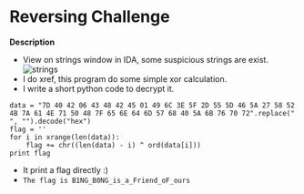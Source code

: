 # Reversing Challenge
**Description**
- View on strings window in IDA, some suspicious strings are exist.
![strings](https://github.com/vngkv123/CTF/blob/master/ctf_in_2015/inc0gnito/insideout/%E1%84%89%E1%85%B3%E1%84%8F%E1%85%B3%E1%84%85%E1%85%B5%E1%86%AB%E1%84%89%E1%85%A3%E1%86%BA%202018-01-25%20%E1%84%8B%E1%85%A9%E1%84%92%E1%85%AE%201.49.07.png)
- I do xref, this program do some simple xor calculation.
- I write a short python code to decrypt it.
```
data = "7D 40 42 06 43 48 42 45 01 49 6C 3E 5F 2D 55 5D 46 5A 27 58 52 4B 7A 61 4E 71 50 48 7F 65 6E 64 6D 57 68 40 5A 6B 76 70 72".replace(" ", "").decode("hex")
flag = ''
for i in xrange(len(data)):
    flag += chr((len(data) - i) ^ ord(data[i]))
print flag
```
- It print a flag directly :)
- `The flag is B1NG_B0NG_is_a_Friend_oF_ours`
